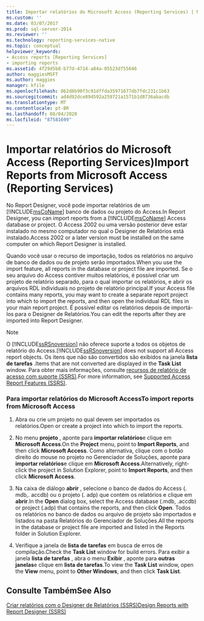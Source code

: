 ```yaml
---
title: Importar relatórios do Microsoft Access (Reporting Services) | Microsoft Docs
ms.custom: ''
ms.date: 03/07/2017
ms.prod: sql-server-2014
ms.reviewer: ''
ms.technology: reporting-services-native
ms.topic: conceptual
helpviewer_keywords:
- Access reports [Reporting Services]
- importing reports
ms.assetid: 4f29d5b8-b77d-4714-a84a-05523df55646
author: maggiesMSFT
ms.author: maggies
manager: kfile
ms.openlocfilehash: 862d8b90f3c91dffda35971677db7fdc231c1b63
ms.sourcegitcommit: ad4d92dce894592a259721a1571b1d8736abacdb
ms.translationtype: MT
ms.contentlocale: pt-BR
ms.lasthandoff: 08/04/2020
ms.locfileid: "87581699"
---
```

# <a name="import-reports-from-microsoft-access-reporting-services"></a><span data-ttu-id="38f17-102">Importar relatórios do Microsoft Access (Reporting Services)</span><span class="sxs-lookup"><span data-stu-id="38f17-102">Import Reports from Microsoft Access (Reporting Services)</span></span>
  <span data-ttu-id="38f17-103">No Report Designer, você pode importar relatórios de um [!INCLUDE[msCoName](../includes/msconame-md.md)] banco de dados ou projeto do Access.</span><span class="sxs-lookup"><span data-stu-id="38f17-103">In Report Designer, you can import reports from a [!INCLUDE[msCoName](../includes/msconame-md.md)] Access database or project.</span></span> <span data-ttu-id="38f17-104">O Access 2002 ou uma versão posterior deve estar instalado no mesmo computador no qual o Designer de Relatórios está instalado.</span><span class="sxs-lookup"><span data-stu-id="38f17-104">Access 2002 or a later version must be installed on the same computer on which Report Designer is installed.</span></span>  
  
 <span data-ttu-id="38f17-105">Quando você usar o recurso de importação, todos os relatórios no arquivo de banco de dados ou de projeto serão importados.</span><span class="sxs-lookup"><span data-stu-id="38f17-105">When you use the import feature, all reports in the database or project file are imported.</span></span> <span data-ttu-id="38f17-106">Se o seu arquivo do Access contiver muitos relatórios, é possível criar um projeto de relatório separado, para o qual importar os relatórios, e abrir os arquivos RDL individuais no projeto de relatório principal.</span><span class="sxs-lookup"><span data-stu-id="38f17-106">If your Access file contains many reports, you may want to create a separate report project into which to import the reports, and then open the individual RDL files in your main report project.</span></span> <span data-ttu-id="38f17-107">É possível editar os relatórios depois de importá-los para o Designer de Relatórios.</span><span class="sxs-lookup"><span data-stu-id="38f17-107">You can edit the reports after they are imported into Report Designer.</span></span>  
  
> [!NOTE]  
>  <span data-ttu-id="38f17-108">O [!INCLUDE[ssRSnoversion](../includes/ssrsnoversion-md.md)] não oferece suporte a todos os objetos de relatório do Access.</span><span class="sxs-lookup"><span data-stu-id="38f17-108">[!INCLUDE[ssRSnoversion](../includes/ssrsnoversion-md.md)] does not support all Access report objects.</span></span> <span data-ttu-id="38f17-109">Os itens que não são convertidos são exibidos na janela **lista de tarefas** .</span><span class="sxs-lookup"><span data-stu-id="38f17-109">Items that are not converted are displayed in the **Task List** window.</span></span> <span data-ttu-id="38f17-110">Para obter mais informações, consulte [recursos de relatório de acesso com suporte &#40;SSRS&#41;](../../2014/reporting-services/supported-access-report-features-ssrs.md).</span><span class="sxs-lookup"><span data-stu-id="38f17-110">For more information, see [Supported Access Report Features &#40;SSRS&#41;](../../2014/reporting-services/supported-access-report-features-ssrs.md).</span></span>  
  
### <a name="to-import-reports-from-microsoft-access"></a><span data-ttu-id="38f17-111">Para importar relatórios do Microsoft Access</span><span class="sxs-lookup"><span data-stu-id="38f17-111">To import reports from Microsoft Access</span></span>  
  
1.  <span data-ttu-id="38f17-112">Abra ou crie um projeto no qual devem ser importados os relatórios.</span><span class="sxs-lookup"><span data-stu-id="38f17-112">Open or create a project into which to import the reports.</span></span>  
  
2.  <span data-ttu-id="38f17-113">No menu **projeto** , aponte para **importar relatórios**e clique em **Microsoft Access**.</span><span class="sxs-lookup"><span data-stu-id="38f17-113">On the **Project** menu, point to **Import Reports**, and then click **Microsoft Access**.</span></span> <span data-ttu-id="38f17-114">Como alternativa, clique com o botão direito do mouse no projeto no Gerenciador de Soluções, aponte para **importar relatórios**e clique em **Microsoft Access**.</span><span class="sxs-lookup"><span data-stu-id="38f17-114">Alternatively, right-click the project in Solution Explorer, point to **Import Reports**, and then click **Microsoft Access**.</span></span>  
  
3.  <span data-ttu-id="38f17-115">Na caixa de diálogo **abrir** , selecione o banco de dados do Access (. mdb,. accdb) ou o projeto (. adp) que contém os relatórios e clique em **abrir**.</span><span class="sxs-lookup"><span data-stu-id="38f17-115">In the **Open** dialog box, select the Access database (.mdb, .accdb) or project (.adp) that contains the reports, and then click **Open**.</span></span> <span data-ttu-id="38f17-116">Todos os relatórios no banco de dados ou arquivo de projeto são importados e listados na pasta Relatórios do Gerenciador de Soluções.</span><span class="sxs-lookup"><span data-stu-id="38f17-116">All the reports in the database or project file are imported and listed in the Reports folder in Solution Explorer.</span></span>  
  
4.  <span data-ttu-id="38f17-117">Verifique a janela de **lista de tarefas** em busca de erros de compilação.</span><span class="sxs-lookup"><span data-stu-id="38f17-117">Check the **Task List** window for build errors.</span></span> <span data-ttu-id="38f17-118">Para exibir a janela **lista de tarefas** , abra o menu **Exibir** , aponte para **outras janelas**e clique em **lista de tarefas**.</span><span class="sxs-lookup"><span data-stu-id="38f17-118">To view the **Task List** window, open the **View** menu, point to **Other Windows**, and then click **Task List**.</span></span>  
  
## <a name="see-also"></a><span data-ttu-id="38f17-119">Consulte Também</span><span class="sxs-lookup"><span data-stu-id="38f17-119">See Also</span></span>  
 [<span data-ttu-id="38f17-120">Criar relatórios com o Designer de Relatórios &#40;SSRS&#41;</span><span class="sxs-lookup"><span data-stu-id="38f17-120">Design Reports with Report Designer &#40;SSRS&#41;</span></span>](tools/design-reporting-services-paginated-reports-with-report-designer-ssrs.md)  
  
  
